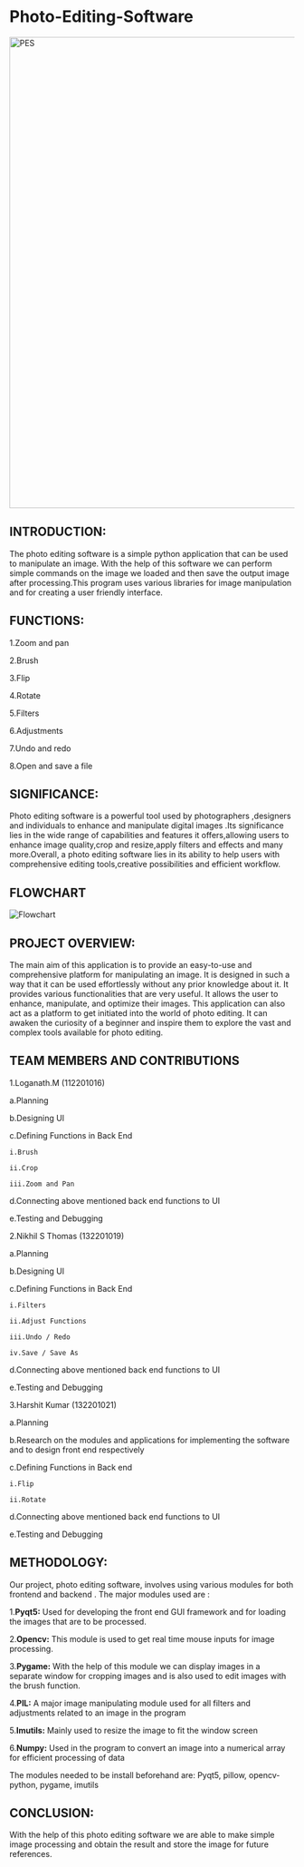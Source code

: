 # Photo-Editing-Software
<img width="831" alt="PES" src="https://github.com/Nikhil422004/Photo-Editing-Software/assets/133030301/5c155fcc-fdb4-4cad-bc21-8d18aae5f26b">

## INTRODUCTION:

The photo editing software is a simple python application that can be used to manipulate an image. With the help of this software we can perform simple commands on the image we loaded and then save the output image after processing.This program uses various libraries for image manipulation and for creating a user friendly interface.

## FUNCTIONS:

1.Zoom and pan

2.Brush

3.Flip

4.Rotate

5.Filters

6.Adjustments

7.Undo and redo

8.Open and save a file

## SIGNIFICANCE:

Photo editing software is a powerful tool used by photographers ,designers and individuals to enhance and manipulate digital images .Its significance lies in the wide range of capabilities and features it offers,allowing users to enhance image quality,crop and resize,apply filters and effects and many more.Overall, a photo editing software lies in  its ability to help users with comprehensive editing tools,creative possibilities and efficient workflow.

## FLOWCHART
![Flowchart](https://github.com/Nikhil422004/Photo-Editing-Software/assets/133030301/c4c0ec5b-471d-4870-98eb-ab2cdd146e70)

## PROJECT OVERVIEW:
The main aim of this application is to provide an easy-to-use and comprehensive platform for manipulating an image. It is designed in such a way that it can be used effortlessly without any prior knowledge about it. It provides various functionalities that are very useful. It allows the user to enhance, manipulate, and optimize their images. This application can also act as a platform to get initiated into the world of photo editing. It can awaken the curiosity of a beginner and inspire them to explore the vast and complex tools available for photo editing.


## TEAM MEMBERS AND CONTRIBUTIONS

1.Loganath.M (112201016)

  a.Planning

  b.Designing UI

  c.Defining Functions in Back End

    i.Brush

    ii.Crop

    iii.Zoom and Pan

  d.Connecting above mentioned back end functions to UI

  e.Testing and Debugging

2.Nikhil S Thomas (132201019)

  a.Planning

  b.Designing UI

  c.Defining Functions in Back End

    i.Filters

    ii.Adjust Functions

    iii.Undo / Redo

    iv.Save / Save As

  d.Connecting above mentioned back end functions to UI

  e.Testing and Debugging

3.Harshit Kumar (132201021)

  a.Planning

  b.Research on the modules and applications for implementing the software and to design front end respectively

  c.Defining Functions in Back end

    i.Flip

    ii.Rotate

  d.Connecting above mentioned back end functions to UI

  e.Testing and Debugging

## METHODOLOGY: 

Our project, photo editing software, involves using various modules for both frontend and backend . The major modules used are :

1.**Pyqt5:** Used for developing the front end GUI framework and for loading the images that are to be processed.

2.**Opencv:** This module is used to get real time mouse inputs for image processing.

3.**Pygame:** With the help of this module we can display images in a separate window for cropping images and is also used to edit images with the brush function.

4.**PIL:** A major image manipulating module used for all filters and adjustments related to an image in the program

5.**Imutils:** Mainly used to resize the image to fit the window screen

6.**Numpy:** Used in the program to convert an image into a numerical array for efficient processing of data 

The modules needed to be install beforehand are:
Pyqt5, pillow, opencv-python, pygame, imutils


## CONCLUSION:

With the help of this photo editing software we are able to make simple image processing and obtain the result and store the image for future references.






